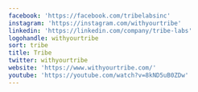 ```yaml
---
facebook: 'https://facebook.com/tribelabsinc'
instagram: 'https://instagram.com/withyourtribe'
linkedin: 'https://linkedin.com/company/tribe-labs'
logohandle: withyourtribe
sort: tribe
title: Tribe
twitter: withyourtribe
website: 'https://www.withyourtribe.com/'
youtube: 'https://youtube.com/watch?v=8kND5uB0ZDw'
---
```

